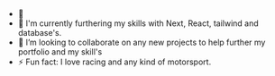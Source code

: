 

- 🔭  
- 🌱 I'm currently furthering my skills with Next, React, tailwind and database's.
- 👯 I’m looking to collaborate on any new projects to help further my portfolio and my skill's
- ⚡ Fun fact: I love racing and any kind of motorsport.

